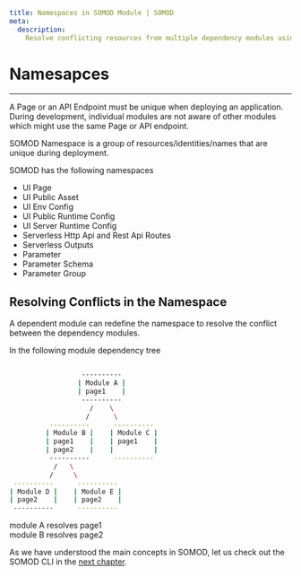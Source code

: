 ```YAML
title: Namespaces in SOMOD Module | SOMOD
meta:
  description:
    Resolve conflicting resources from multiple dependency modules using namespaces.
```

# Namesapces

---

A Page or an API Endpoint must be unique when deploying an application. During development, individual modules are not aware of other modules which might use the same Page or API endpoint.

SOMOD Namespace is a group of resources/identities/names that are unique during deployment.

SOMOD has the following namespaces

- UI Page
- UI Public Asset
- UI Env Config
- UI Public Runtime Config
- UI Server Runtime Config
- Serverless Http Api and Rest Api Routes
- Serverless Outputs
- Parameter
- Parameter Schema
- Parameter Group

## Resolving Conflicts in the Namespace

A dependent module can redefine the namespace to resolve the conflict between the dependency modules.

In the following module dependency tree

```bash

                  ----------
                 | Module A |
                 | page1    |
                  ----------
                    /    \
                   /      \
          ----------      ----------
         | Module B |    | Module C |
         | page1    |    | page1    |
         | page2    |    |          |
          ----------      ----------
           /   \
          /     \
 ----------      ----------
| Module D |    | Module E |
| page2    |    | page2    |
 ----------      ----------

```

module A resolves page1  
module B resolves page2

As we have understood the main concepts in SOMOD, let us check out the SOMOD CLI in the [next chapter](/reference/cli).
